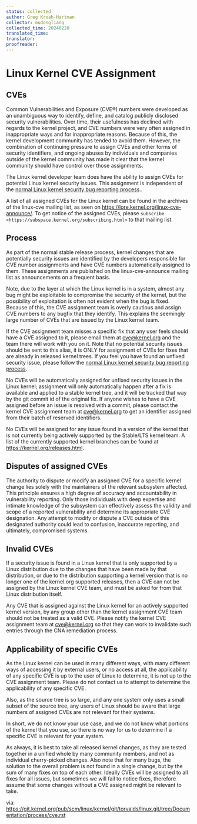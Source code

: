 ```yaml
---
status: collected
author: Greg Kroah-Hartman
collector: mudongliang
collected_time: 20240220
translated_time: 
translator: 
proofreader: 
---
```


# Linux Kernel CVE Assignment

## CVEs

Common Vulnerabilities and Exposure (CVE®) numbers were developed as an
unambiguous way to identify, define, and catalog publicly disclosed
security vulnerabilities.  Over time, their usefulness has declined with
regards to the kernel project, and CVE numbers were very often assigned
in inappropriate ways and for inappropriate reasons.  Because of this,
the kernel development community has tended to avoid them.  However, the
combination of continuing pressure to assign CVEs and other forms of
security identifiers, and ongoing abuses by individuals and companies
outside of the kernel community has made it clear that the kernel
community should have control over those assignments.

The Linux kernel developer team does have the ability to assign CVEs for
potential Linux kernel security issues.  This assignment is independent
of the [normal Linux kernel security bug reporting process](https://git.kernel.org/pub/scm/linux/kernel/git/torvalds/linux.git/tree/Documentation/process/security-bugs.rst)..

A list of all assigned CVEs for the Linux kernel can be found in the
archives of the linux-cve mailing list, as seen on
https://lore.kernel.org/linux-cve-announce/.  To get notice of the
assigned CVEs, please `subscribe
<https://subspace.kernel.org/subscribing.html>` to that mailing list.

## Process

As part of the normal stable release process, kernel changes that are
potentially security issues are identified by the developers responsible
for CVE number assignments and have CVE numbers automatically assigned
to them.  These assignments are published on the linux-cve-announce
mailing list as announcements on a frequent basis.

Note, due to the layer at which the Linux kernel is in a system, almost
any bug might be exploitable to compromise the security of the kernel,
but the possibility of exploitation is often not evident when the bug is
fixed.  Because of this, the CVE assignment team is overly cautious and
assign CVE numbers to any bugfix that they identify.  This
explains the seemingly large number of CVEs that are issued by the Linux
kernel team.

If the CVE assignment team misses a specific fix that any user feels
should have a CVE assigned to it, please email them at <cve@kernel.org>
and the team there will work with you on it.  Note that no potential
security issues should be sent to this alias, it is ONLY for assignment
of CVEs for fixes that are already in released kernel trees.  If you
feel you have found an unfixed security issue, please follow the
[normal Linux kernel security bug reporting process](https://git.kernel.org/pub/scm/linux/kernel/git/torvalds/linux.git/tree/Documentation/process/security-bugs.rst).

No CVEs will be automatically assigned for unfixed security issues in
the Linux kernel; assignment will only automatically happen after a fix
is available and applied to a stable kernel tree, and it will be tracked
that way by the git commit id of the original fix.  If anyone wishes to
have a CVE assigned before an issue is resolved with a commit, please
contact the kernel CVE assignment team at <cve@kernel.org> to get an
identifier assigned from their batch of reserved identifiers.

No CVEs will be assigned for any issue found in a version of the kernel
that is not currently being actively supported by the Stable/LTS kernel
team. A list of the currently supported kernel branches can be found at
https://kernel.org/releases.html.

## Disputes of assigned CVEs

The authority to dispute or modify an assigned CVE for a specific kernel
change lies solely with the maintainers of the relevant subsystem
affected.  This principle ensures a high degree of accuracy and
accountability in vulnerability reporting.  Only those individuals with
deep expertise and intimate knowledge of the subsystem can effectively
assess the validity and scope of a reported vulnerability and determine
its appropriate CVE designation. Any attempt to modify or dispute a CVE
outside of this designated authority could lead to confusion, inaccurate
reporting, and ultimately, compromised systems.

## Invalid CVEs

If a security issue is found in a Linux kernel that is only supported by
a Linux distribution due to the changes that have been made by that
distribution, or due to the distribution supporting a kernel version
that is no longer one of the kernel.org supported releases, then a CVE
can not be assigned by the Linux kernel CVE team, and must be asked for
from that Linux distribution itself.

Any CVE that is assigned against the Linux kernel for an actively
supported kernel version, by any group other than the kernel assignment
CVE team should not be treated as a valid CVE.  Please notify the
kernel CVE assignment team at <cve@kernel.org> so that they can work to
invalidate such entries through the CNA remediation process.

## Applicability of specific CVEs

As the Linux kernel can be used in many different ways, with many
different ways of accessing it by external users, or no access at all,
the applicability of any specific CVE is up to the user of Linux to
determine, it is not up to the CVE assignment team.  Please do not
contact us to attempt to determine the applicability of any specific
CVE.

Also, as the source tree is so large, and any one system only uses a
small subset of the source tree, any users of Linux should be aware that
large numbers of assigned CVEs are not relevant for their systems.

In short, we do not know your use case, and we do not know what portions
of the kernel that you use, so there is no way for us to determine if a
specific CVE is relevant for your system.

As always, it is best to take all released kernel changes, as they are
tested together in a unified whole by many community members, and not as
individual cherry-picked changes.  Also note that for many bugs, the
solution to the overall problem is not found in a single change, but by
the sum of many fixes on top of each other.  Ideally CVEs will be
assigned to all fixes for all issues, but sometimes we will fail to
notice fixes, therefore assume that some changes without a CVE assigned
might be relevant to take.

via: <https://git.kernel.org/pub/scm/linux/kernel/git/torvalds/linux.git/tree/Documentation/process/cve.rst>
